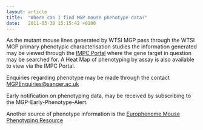 ```yaml
---
layout: article
title:  "Where can I find MGP mouse phenotype data?"
date:   2011-03-30 15:15:42 +0100
---
```


As the mutant mouse lines generated by WTSI MGP pass through the WTSI MGP primary phenotypic characterisation studies the information generated may be viewed through the [IMPC Portal][link-impc] where the gene target in question may be searched for. A Heat Map of phenotyping by assay is also available to view via the IMPC Portal.

Enquiries regarding phenotype may be made through the contact [MGPEnquiries@sanger.ac.uk][email-sanger]

Early notification on phenotyping data, may be received by subscribing to the MGP-Early-Phenotype-Alert.

Another source of phenotype information is the [Europhenome Mouse Phenotyping Resource][link-europhenome]

[link-europhenome]: http://www.europhenome.org
[link-impc]: https://www.mousephenotype.org/
[email-sanger]: mailto:MGPEnquiries@sanger.ac.uk